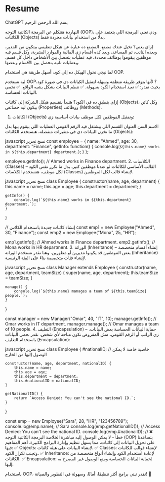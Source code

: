# Resume

ChatGPT
بسم الله الرحمن الرحيم

النهاردة هنتكلم عن البرمجة الكائنية التوجه (OOP)، ودي تعني البرمجة اللي بتعتمد على الكائنات (Objects) بدلًا من استخدام بيانات مجردة فقط.

إزاي يعني؟
تخيل عندك مصنع، المصنع ده عبارة عن هيكل تنظيمي بيتكون من المدير، وبعده النائب، ثم المساعد، وبعد كده أقسام زي المالية والموارد البشرية، وكل قسم فيه موظفين بيقوموا بوظائف محددة. فيه عمليات بتحصل بين الأشخاص داخل كل قسم، وعمليات تانية بتحصل بين الأقسام وبعضها.

لما نيجي نحول الهيكل ده إلى كود، أسهل طريقة هي استخدام OOP.

ليه نستخدم OOP؟
لأنها بتوفر طريقة منظمة وسهلة لتمثيل الكيانات دي في صورة كود، بحيث نقدر:
✅ نعيد استخدام الكود بسهولة.
✅ ننظم البيانات بشكل يشبه الواقع.
✅ نحمي البيانات الحساسة.

إزاي بنطبق ده في الكود؟
هنبدأ بتقسيم هيكل الشركة إلى كائنات (Objects)، وكل كائن بيكون ليه خصائص (Properties) ووظائف (Methods).

1. الكائنات (Objects) وتمثيل الموظفين
لكل موظف بيانات أساسية زي:

الاسم
السن
العنوان
القسم اللي بيشتغل فيه
الرقم القومي
العمليات اللي بيقوم بيها
بدل ما نخزن البيانات دي في متغيرات منفصلة، هنستخدم الكائنات (Objects):

javascript
نسخ
تحرير
const employee = {
    name: "Ahmed",
    age: 30,
    department: "Finance",
    getInfo: function() {
        console.log(`${this.name} works in ${this.department} department.`);
    }
};

employee.getInfo(); // Ahmed works in Finance department.
2. الكلاسات (Classes) – القالب الأساسي للكائنات
لو عندنا موظفين كتير، بدل ما نكرر نفس الكود لكل موظف، هنستخدم الكلاسات (Classes) لإنشاء قالب لكل الموظفين.

javascript
نسخ
تحرير
class Employee {
    constructor(name, age, department) {
        this.name = name;
        this.age = age;
        this.department = department;
    }

    getInfo() {
        console.log(`${this.name} works in ${this.department} department.`);
    }
}

// إنشاء كائنات جديدة باستخدام الكلاس
const emp1 = new Employee("Ahmed", 30, "Finance");
const emp2 = new Employee("Mona", 25, "HR");

emp1.getInfo(); // Ahmed works in Finance department.
emp2.getInfo(); // Mona works in HR department.
3. الوراثة (Inheritance) – إنشاء أقسام متخصصة
بعض الموظفين قد يكونوا مديرين أو مطورين، وهنا نقدر نستخدم الوراثة (Inheritance) لإنشاء فئات متخصصة بناءً على الفئة الرئيسية.

javascript
نسخ
تحرير
class Manager extends Employee {
    constructor(name, age, department, teamSize) {
        super(name, age, department);
        this.teamSize = teamSize;
    }

    manage() {
        console.log(`${this.name} manages a team of ${this.teamSize} people.`);
    }
}

const manager = new Manager("Omar", 40, "IT", 10);
manager.getInfo(); // Omar works in IT department.
manager.manage(); // Omar manages a team of 10 people.
4. التغليف (Encapsulation) – حماية البيانات الحساسة
بعض البيانات، زي الراتب أو الرقم القومي، مش المفروض تكون متاحة لأي شخص. نقدر نحمي البيانات باستخدام التغليف (Encapsulation):

javascript
نسخ
تحرير
class Employee {
    #nationalID; // خاصية خاصة لا يمكن الوصول إليها من الخارج

    constructor(name, age, department, nationalID) {
        this.name = name;
        this.age = age;
        this.department = department;
        this.#nationalID = nationalID;
    }

    getNationalID() {
        return `Access Denied: You can't see the national ID.`;
    }
}

const emp = new Employee("Sara", 28, "HR", "123456789");
console.log(emp.name); // Sara
console.log(emp.getNationalID()); // Access Denied: You can't see the national ID.
console.log(emp.#nationalID); // ❌ خطأ - لا يمكن الوصول إليه مباشرة
الخلاصة
البرمجة الكائنية التوجه (OOP) بتساعدنا على تحويل البيانات إلى كائنات، مما يسهل تنظيم وإدارة البرامج الكبيرة. أهم المفاهيم فيها:
✅ Objects: لإنشاء البيانات على هيئة كائنات.
✅ Classes: لإنشاء قوالب للكائنات وتجنب تكرار الكود.
✅ Inheritance: لإعادة استخدام الكود وإنشاء أنواع متخصصة من الكائنات.
✅ Encapsulation: لحماية البيانات الحساسة ومنع الوصول غير المصرح به إليها.

باستخدام OOP، تقدر تبني برامج أكثر تنظيمًا، أمانًا، وسهولة في التطوير والصيانة! 🚀
